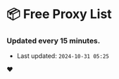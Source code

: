 # :package: Free Proxy List
### Updated every 15 minutes.

- Last updated: `2024-10-31 05:25`

:heart:
